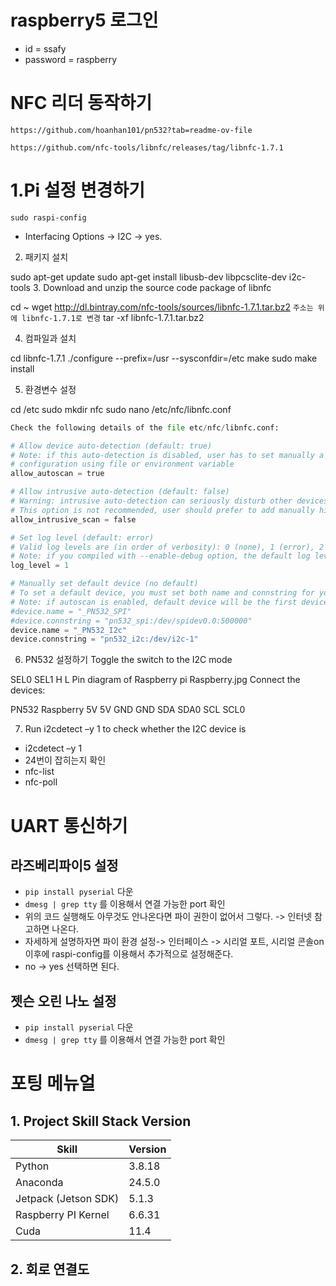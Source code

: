# raspberry5 로그인
- id = ssafy
- password = raspberry

# NFC 리더 동작하기
`https://github.com/hoanhan101/pn532?tab=readme-ov-file`

`https://github.com/nfc-tools/libnfc/releases/tag/libnfc-1.7.1`

# 1.Pi 설정 변경하기
`sudo raspi-config`
- Interfacing Options -> I2C -> yes.

2. 패키지 설치

sudo apt-get update
sudo apt-get install libusb-dev libpcsclite-dev i2c-tools
3. Download and unzip the source code package of libnfc

cd ~
wget http://dl.bintray.com/nfc-tools/sources/libnfc-1.7.1.tar.bz2
`주소는 위에 libnfc-1.7.1로 변경`
tar -xf libnfc-1.7.1.tar.bz2 

4. 컴파일과 설치

cd libnfc-1.7.1
./configure --prefix=/usr --sysconfdir=/etc
make
sudo make install 

5. 환경변수 설정

cd /etc
sudo mkdir nfc
sudo nano /etc/nfc/libnfc.conf

```python
Check the following details of the file etc/nfc/libnfc.conf:

# Allow device auto-detection (default: true)
# Note: if this auto-detection is disabled, user has to set manually a device
# configuration using file or environment variable
allow_autoscan = true

# Allow intrusive auto-detection (default: false)
# Warning: intrusive auto-detection can seriously disturb other devices
# This option is not recommended, user should prefer to add manually his device.
allow_intrusive_scan = false

# Set log level (default: error)
# Valid log levels are (in order of verbosity): 0 (none), 1 (error), 2 (info), 3 (debug)
# Note: if you compiled with --enable-debug option, the default log level is "debug"
log_level = 1

# Manually set default device (no default)
# To set a default device, you must set both name and connstring for your device
# Note: if autoscan is enabled, default device will be the first device available in device list.
#device.name = "_PN532_SPI"
#device.connstring = "pn532_spi:/dev/spidev0.0:500000"
device.name = "_PN532_I2c"
device.connstring = "pn532_i2c:/dev/i2c-1"
```

6. PN532 설정하기
Toggle the switch to the I2C mode

SEL0	SEL1
H	L
Pin diagram of Raspberry pi
Raspberry.jpg
Connect the devices:

PN532	Raspberry
5V	5V
GND	GND
SDA	SDA0
SCL	SCL0

7. Run i2cdetect –y 1 to check whether the I2C device is 
- i2cdetect –y 1
- 24번이 잡히는지 확인
- nfc-list
- nfc-poll




# UART 통신하기

## 라즈베리파이5 설정
- `pip install pyserial` 다운
- `dmesg | grep tty` 를 이용해서 연결 가능한 port 확인
- 위의 코드 실행해도 아무것도 안나온다면 파이 권한이 없어서 그렇다. -> 인터넷 참고하면 나온다.
- 자세하게 설명하자면 파이 환경 설정-> 인터페이스 -> 시리얼 포트, 시리얼 콘솔on 이후에 raspi-config를 이용해서 추가적으로 설정해준다.
- no -> yes 선택하면 된다.

## 젯슨 오린 나노 설정
- `pip install pyserial` 다운
- `dmesg | grep tty` 를 이용해서 연결 가능한 port 확인




# 포팅 메뉴얼

## 1. Project Skill Stack Version

| Skill                 | Version   |
|-----------------------|-----------|
| Python                | 3.8.18    |
| Anaconda              | 24.5.0    |
| Jetpack (Jetson SDK)  | 5.1.3     |
| Raspberry PI Kernel   | 6.6.31    |
| Cuda                  | 11.4      |


## 2. 회로 연결도


